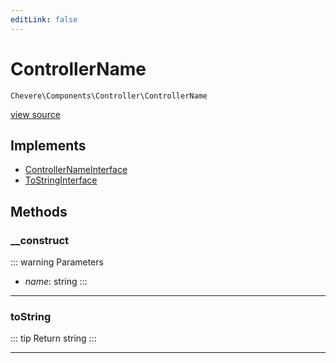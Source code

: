```yaml
---
editLink: false
---
```


# ControllerName

`Chevere\Components\Controller\ControllerName`

[view source](https://github.com/chevere/chevere/blob/main/src/Chevere/Components/Controller/ControllerName.php)

## Implements

- [ControllerNameInterface](../../Interfaces/Controller/ControllerNameInterface.md)
- [ToStringInterface](../../Interfaces/Common/ToStringInterface.md)

## Methods

### __construct

::: warning Parameters
- *name*: string
:::

---

### toString

::: tip Return
string
:::

---
